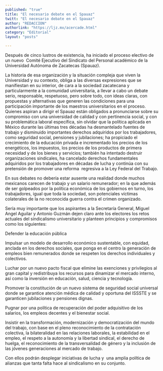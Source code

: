 ```yaml
---
published: "true"
title: "El necesario debate en el Spauaz"
twitt: "El necesario debate en el Spauaz"
author: "REDACCION"
authorlink: "https://ljz.mx/acercade.html"
category: "Editorial"
layout: "posts"

---
```



  Después de cinco lustros de existencia, ha iniciado el proceso electivo de un nuevo  Comité Ejecutivo del Sindicato del Personal académico de la Universidad Autónoma de Zacatecas (Spauaz).



  La historia de esa organización y la situación compleja que viven la Universidad y su contexto, obliga a las diversas expresiones que se manifiestan en su interior, de cara a la sociedad zacatecana y particularmente a la comunidad universitaria, a llevar a cabo un debate serio, responsable, respetuoso, pero sobre todo, con ideas claras, con propuestas y alternativas que generen las condiciones para una participación importante de los maestros universitarios en el proceso. Quienes aspiran a dirigir el Spauaz están obligados a pronunciarse sobre su compromiso con una universidad de calidad y con pertinencia social, y con su problemática laboral específica, sin olvidar que la política aplicada en México durante las últimas tres décadas ha desmantelado fuentes de trabajo y disminuido importantes derechos adquiridos por los trabajadores, como seguridad social, pensiones y jubilaciones; ha propiciado el crecimiento de la educación privada e incrementado los precios de los energéticos, los impuestos, los precios de los productos de primera necesidad y de los bienes y servicios; también ha intentado destruir organizaciones sindicales, ha cancelado derechos fundamentales adquiridos por los trabajadores en décadas de lucha y continúa con su pretensión de promover una reforma  regresiva a la Ley Federal del Trabajo.



  En sus debates no debería estar ausente una realidad donde muchos mexicanos carecen de trabajo y un salario remunerador; en la que además de ser golpeados por la política económica de los gobiernos en turno, los trabajadores, igual que toda la sociedad, son potenciales víctimas colaterales de la no reconocida guerra contra el crimen organizado.



  Sería muy importante que los aspirantes a la Secretaría General, Miguel Angel Aguilar y Antonio Guzmán dejen claro ante los electores los retos actuales del sindicalismo universitario y planteen principios y compromisos como los siguientes:



  Defender la educación pública



  Impulsar un modelo de desarrollo económico sustentable, con equidad, anclada en los derechos sociales, que ponga en el centro la generación de empleos bien remunerados donde se respeten los derechos individuales y colectivos.



  Luchar por un nuevo pacto fiscal que elimine las exenciones y privilegios al gran capital y redistribuya los recursos para dinamizar el mercado interno,  así como la inversión en educación, salud, ciencia y tecnología.



  Promover la constitución de un nuevo sistema de seguridad social universal donde se garantice atención médica de calidad y oportuna del ISSSTE y se garanticen jubilaciones y pensiones dignas.



  Pugnar por una política de recuperación del poder adquisitivo de los salarios, los empleos decentes y el bienestar social.



  Insistir en la transformación, modernización y democratización del mundo del trabajo, con base en el pleno reconocimiento de la contratación colectiva, la bilateralidad en las relaciones laborales, la estabilidad en el empleo, el respeto a la autonomía y la libertad sindical, el derecho de huelga, el reconocimiento de la transversalidad de género y la inclusión de las jóvenes generaciones al mercado de trabajo.



  Con ellos podrán desplegar iniciativas de lucha y  una amplia política de alianzas que tanta falta hace al sindicalismo en su conjunto.

